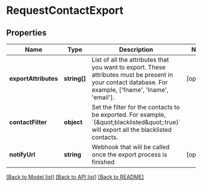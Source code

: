 # RequestContactExport

## Properties
Name | Type | Description | Notes
------------ | ------------- | ------------- | -------------
**exportAttributes** | **string[]** | List of all the attributes that you want to export. These attributes must be present in your contact database. For example, [&#39;fname&#39;, &#39;lname&#39;, &#39;email&#39;]. | [optional] 
**contactFilter** | **object** | Set the filter for the contacts to be exported. For example, &#x60;{\&quot;blacklisted\&quot;:true}&#x60; will export all the blacklisted contacts. | 
**notifyUrl** | **string** | Webhook that will be called once the export process is finished | [optional] 

[[Back to Model list]](../../README.md#documentation-for-models) [[Back to API list]](../../README.md#documentation-for-api-endpoints) [[Back to README]](../../README.md)


